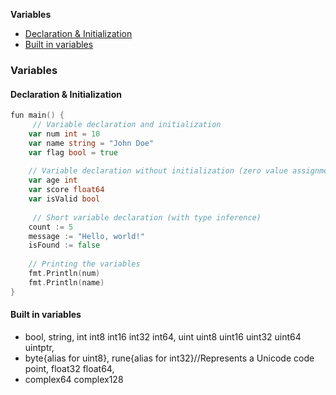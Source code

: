 **Variables**
- [Declaration & Initialization](#di)
- [Built in variables](#biv)

### Variables
<a name=di></a>
#### Declaration & Initialization
```go
fun main() {
     // Variable declaration and initialization
    var num int = 10
    var name string = "John Doe"
    var flag bool = true
 
    // Variable declaration without initialization (zero value assignment)
    var age int
    var score float64
    var isValid bool
 
     // Short variable declaration (with type inference)
    count := 5
    message := "Hello, world!"
    isFound := false
 
    // Printing the variables
    fmt.Println(num)
    fmt.Println(name)
}
```

<a name=biv></a>
#### Built in variables
- bool, string, int  int8  int16  int32  int64, uint uint8 uint16 uint32 uint64 uintptr,
- byte{alias for uint8}, rune{alias for int32}//Represents a Unicode code point, float32 float64,
- complex64 complex128
